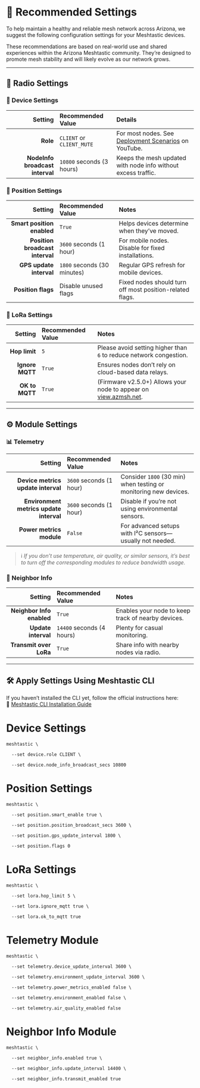 # 📡 Recommended Settings

To help maintain a healthy and reliable mesh network across Arizona, we suggest the following configuration settings for your Meshtastic devices.

These recommendations are based on real-world use and shared experiences within the Arizona Meshtastic community. They’re designed to promote mesh stability and will likely evolve as our network grows.

---

## 🔧 Radio Settings

### 📱 Device Settings

| Setting | Recommended Value | Details |
|--------:|:------------------|:--------|
| **Role** | `CLIENT` or `CLIENT_MUTE` | For most nodes. See [Deployment Scenarios](https://www.youtube.com/watch?v=htjwtnjQkkE) on YouTube. |
| **NodeInfo broadcast interval** | `10800` seconds (3 hours) | Keeps the mesh updated with node info without excess traffic. |

### 📍 Position Settings

| Setting | Recommended Value | Notes |
|--------:|:------------------|:------|
| **Smart position enabled** | `True` | Helps devices determine when they’ve moved. |
| **Position broadcast interval** | `3600` seconds (1 hour) | For mobile nodes. Disable for fixed installations. |
| **GPS update interval** | `1800` seconds (30 minutes) | Regular GPS refresh for mobile devices. |
| **Position flags** | Disable unused flags | Fixed nodes should turn off most position-related flags. |

### 📶 LoRa Settings

| Setting | Recommended Value | Notes |
|--------:|:------------------|:------|
| **Hop limit** | `5` | Please avoid setting higher than `6` to reduce network congestion. |
| **Ignore MQTT** | `True` | Ensures nodes don’t rely on cloud-based data relays. |
| **OK to MQTT** | `True` | (Firmware v2.5.0+) Allows your node to appear on [view.azmsh.net](https://view.azmsh.net). |

---

## ⚙️ Module Settings

### 📊 Telemetry

| Setting | Recommended Value | Notes |
|--------:|:------------------|:------|
| **Device metrics update interval** | `3600` seconds (1 hour) | Consider `1800` (30 min) when testing or monitoring new devices. |
| **Environment metrics update interval** | `3600` seconds (1 hour) | Disable if you’re not using environmental sensors. |
| **Power metrics module** | `False` | For advanced setups with I²C sensors—usually not needed. |

> ℹ️ *If you don’t use temperature, air quality, or similar sensors, it’s best to turn off the corresponding modules to reduce bandwidth usage.*

### 🤝 Neighbor Info

| Setting | Recommended Value | Notes |
|--------:|:------------------|:------|
| **Neighbor Info enabled** | `True` | Enables your node to keep track of nearby devices. |
| **Update interval** | `14400` seconds (4 hours) | Plenty for casual monitoring. |
| **Transmit over LoRa** | `True` | Share info with nearby nodes via radio. |

---

## 🛠️ Apply Settings Using Meshtastic CLI
If you haven’t installed the CLI yet, follow the official instructions here:  
🔗 [Meshtastic CLI Installation Guide](https://meshtastic.org/docs/software/python/cli/installation/)
# Device Settings
```
meshtastic \

  --set device.role CLIENT \

  --set device.node_info_broadcast_secs 10800
```
# Position Settings
```
meshtastic \

  --set position.smart_enable true \

  --set position.position_broadcast_secs 3600 \

  --set position.gps_update_interval 1800 \

  --set position.flags 0
```
# LoRa Settings
```
meshtastic \

  --set lora.hop_limit 5 \

  --set lora.ignore_mqtt true \

  --set lora.ok_to_mqtt true
```
# Telemetry Module
```
meshtastic \

  --set telemetry.device_update_interval 3600 \

  --set telemetry.environment_update_interval 3600 \

  --set telemetry.power_metrics_enabled false \

  --set telemetry.environment_enabled false \

  --set telemetry.air_quality_enabled false
```
# Neighbor Info Module
```
meshtastic \

  --set neighbor_info.enabled true \

  --set neighbor_info.update_interval 14400 \

  --set neighbor_info.transmit_enabled true
```
